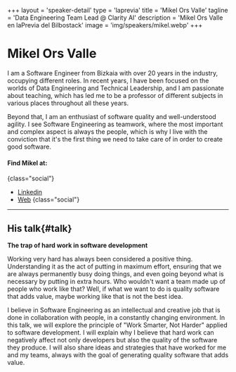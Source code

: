 +++
layout = 'speaker-detail'
type = 'laprevia'
title = 'Mikel Ors Valle'
tagline = 'Data Engineering Team Lead @ Clarity AI'
description = 'Mikel Ors Valle en laPrevia del Bilbostack'
image = 'img/speakers/mikel.webp'
+++

# Mikel Ors Valle

I am a Software Engineer from Bizkaia with over 20 years in the industry, occupying different roles. In recent years, I have been focused on the worlds of Data Engineering and Technical Leadership, and I am passionate about teaching, which has led me to be a professor of different subjects in various places throughout all these years.

Beyond that, I am an enthusiast of software quality and well-understood agility. I see Software Engineering as teamwork, where the most important and complex aspect is always the people, which is why I live with the conviction that it's the first thing we need to take care of in order to create good software.

#### Find Mikel at:

{class="social"}

- [Linkedin](https://www.linkedin.com/in/mikel-ors-valle/)
- [Web](https://mikelors.com/)
  {class="social"}

---

## His talk{#talk}

**The trap of hard work in software development**

Working very hard has always been considered a positive thing. Understanding it as the act of putting in maximum effort, ensuring that we are always permanently busy doing things, and even going beyond what is necessary by putting in extra hours. Who wouldn't want a team made up of people who work like that? Well, if what we want to do is quality software that adds value, maybe working like that is not the best idea.

I believe in Software Engineering as an intellectual and creative job that is done in collaboration with people, in a constantly changing environment. In this talk, we will explore the principle of "Work Smarter, Not Harder" applied to software development. I will explain why I believe that hard work can negatively affect not only developers but also the quality of the software they produce. I will also share ideas and strategies that have worked for me and my teams, always with the goal of generating quality software that adds value.
